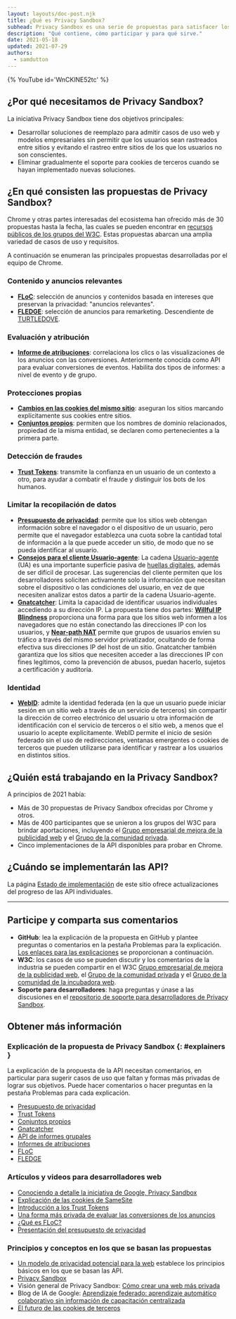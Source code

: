 ```yaml
---
layout: layouts/doc-post.njk
title: ¿Qué es Privacy Sandbox?
subhead: Privacy Sandbox es una serie de propuestas para satisfacer los casos de uso de sitios cruzados sin cookies de terceros u otros mecanismos de seguimiento.
description: "Qué contiene, cómo participar y para qué sirve."
date: 2021-05-18
updated: 2021-07-29
authors:
  - samdutton
---
```


{% YouTube id='WnCKlNE52tc' %}

## ¿Por qué necesitamos de Privacy Sandbox?

La iniciativa Privacy Sandbox tiene dos objetivos principales:

- Desarrollar soluciones de reemplazo para admitir casos de uso web y modelos empresariales sin permitir que los usuarios sean rastreados entre sitios y evitando el rastreo entre sitios de los que los usuarios no son conscientes.
- Eliminar gradualmente el soporte para cookies de terceros cuando se hayan implementado nuevas soluciones.

## ¿En qué consisten las propuestas de Privacy Sandbox?

Chrome y otras partes interesadas del ecosistema han ofrecido más de 30 propuestas hasta la fecha, las cuales se pueden encontrar en <a href="https://github.com/w3c/web-advertising#ideas-and-proposals-links-outside-this-repo" data-md-type=" link ">recursos públicos de los grupos del W3C</a>. Estas propuestas abarcan una amplia variedad de casos de uso y requisitos.

A continuación se enumeran las principales propuestas desarrolladas por el equipo de Chrome.

### Contenido y anuncios relevantes

- [**FLoC**](/docs/privacy-sandbox/floc): selección de anuncios y contenidos basada en intereses que preservan la privacidad: "anuncios relevantes".
- [**FLEDGE**](/docs/privacy-sandbox/fledge): selección de anuncios para remarketing. Descendiente de [TURTLEDOVE](https://github.com/WICG/turtledove).

### Evaluación y atribución

- [**Informe de atribuciones**](/docs/privacy-sandbox/attribution-reporting): correlaciona los clics o las visualizaciones de los anuncios con las conversiones. Anteriormente conocida como API para evaluar conversiones de eventos. Habilita dos tipos de informes: a nivel de evento y de grupo.

### Protecciones propias

- [**Cambios en las cookies del mismo sitio**](https://web.dev/samesite-cookies-explained/): aseguran los sitios marcando explícitamente sus cookies entre sitios.
- [**Conjuntos propios**](/docs/privacy-sandbox/first-party-sets): permiten que los nombres de dominio relacionados, propiedad de la misma entidad, se declaren como pertenecientes a la primera parte.

### Detección de fraudes

- [**Trust Tokens**](/docs/privacy-sandbox/trust-tokens): transmite la confianza en un usuario de un contexto a otro, para ayudar a combatir el fraude y distinguir los bots de los humanos.

### Limitar la recopilación de datos

- [**Presupuesto de privacidad**](https://www.youtube.com/watch?v=0STgfjSA6T8): permite que los sitios web obtengan información sobre el navegador o el dispositivo de un usuario, pero permite que el navegador establezca una cuota sobre la cantidad total de información a la que puede acceder un sitio, de modo que no se pueda identificar al usuario.
- [**Consejos para el cliente Usuario-agente**](https://web.dev/user-agent-client-hints/): La cadena [Usuario-agente](https://developer.mozilla.org/en-US/docs/Web/HTTP/Headers/User-Agent) (UA) es una importante superficie pasiva de [huellas digitales](https://w3c.github.io/fingerprinting-guidance/#passive), además de ser difícil de procesar. Las sugerencias del cliente permiten que los desarrolladores soliciten activamente solo la información que necesitan sobre el dispositivo o las condiciones del usuario, en vez de que necesiten analizar estos datos a partir de la cadena Usuario-agente.
- [**Gnatcatcher**](https://github.com/bslassey/ip-blindness): Limita la capacidad de identificar usuarios individuales accediendo a su dirección IP. La propuesta tiene dos partes: [<strong data-md="">Willful IP Blindness</strong>](https://github.com/bslassey/ip-blindness/blob/master/willful_ip_blindness.md) proporciona una forma para que los sitios web informen a los navegadores que no están conectando las direcciones IP con los usuarios, y <a href="https://github.com/bslassey/ip-blindness/blob/master/near_path_nat.md" data-md-type=" link "><strong data-md-type=" double_emphasis ">Near-path NAT</strong></a> permite que grupos de usuarios envíen su tráfico a través del mismo servidor privatizador, ocultando de forma efectiva sus direcciones IP del host de un sitio. Gnatcatcher también garantiza que los sitios que necesiten acceder a las direcciones IP con fines legítimos, como la prevención de abusos, puedan hacerlo, sujetos a certificación y auditoría.

### Identidad

- [**WebID**](https://github.com/WICG/WebID): admite la identidad federada (en la que un usuario puede iniciar sesión en un sitio web a través de un servicio de terceros) sin compartir la dirección de correo electrónico del usuario u otra información de identificación con el servicio de terceros o el sitio web, a menos que el usuario lo acepte explícitamente. WebID permite el inicio de sesión federado sin el uso de redirecciones, ventanas emergentes o cookies de terceros que pueden utilizarse para identificar y rastrear a los usuarios en distintos sitios.

## ¿Quién está trabajando en la Privacy Sandbox?

A principios de 2021 había:

- Más de 30 propuestas de Privacy Sandbox ofrecidas por Chrome y otros.
- Más de 400 participantes que se unieron a los grupos del W3C para brindar aportaciones, incluyendo el [Grupo empresarial de mejora de la publicidad web](https://www.w3.org/community/web-adv/participants) y el [Grupo de la comunidad privada](https://www.w3.org/community/privacycg/participants).
- Cinco implementaciones de la API disponibles para probar en Chrome.

## ¿Cuándo se implementarán las API?

La página [Estado de implementación](/docs/privacy-sandbox/status/) de este sitio ofrece actualizaciones del progreso de las API individuales.

---

## Participe y comparta sus comentarios

- **GitHub**: lea la explicación de la propuesta en GitHub y plantee preguntas o comentarios en la pestaña Problemas para la explicación. <br>[Los enlaces para las explicaciones](#explainers) se proporcionan a continuación.
- **W3C**: los casos de uso se pueden discutir y los comentarios de la industria se pueden compartir en el W3C <a href="https://www.w3.org/community/web-adv/" data-md-type=" link ">Grupo empresarial de mejora de la publicidad web</a>, el [Grupo de la comunidad privada](https://www.w3.org/community/privacycg/participants) y el [Grupo de la comunidad de la incubadora web](https://github.com/WICG).
- **Soporte para desarrolladores**: haga preguntas y únase a las discusiones en el <a href="https://github.com/GoogleChromeLabs/privacy-sandbox-dev-support">repositorio de soporte para desarrolladores de Privacy Sandbox</a>.

## Obtener más información

### Explicación de la propuesta de Privacy Sandbox {: #explainers }

La explicación de la propuesta de la API necesitan comentarios, en particular para sugerir casos de uso que faltan y formas más privadas de lograr sus objetivos. Puede hacer comentarios o hacer preguntas en la pestaña Problemas para cada explicación.

- [Presupuesto de privacidad](https://github.com/bslassey/privacy-budget)
- [Trust Tokens](https://github.com/dvorak42/trust-token-api)
- [Conjuntos propios](https://github.com/privacycg/first-party-sets)
- [Gnatcatcher](https://github.com/bslassey/ip-blindness)
- [API de informes grupales](https://github.com/csharrison/aggregate-reporting-api)
- [Informes de atribuciones](https://github.com/csharrison/conversion-measurement-api)
- [FLoC](https://github.com/jkarlin/floc)
- [FLEDGE](https://github.com/michaelkleber/turtledove)

### Artículos y videos para desarrolladores web

- [Conociendo a detalle la iniciativa de Google, Privacy Sandbox](https://web.dev/digging-into-the-privacy-sandbox)
- [Explicación de las cookies de SameSite](https://web.dev/samesite-cookies-explained/)
- [Introducción a los Trust Tokens](https://web.dev/trust-tokens)
- [Una forma más privada de evaluar las conversiones de los anuncios](https://web.dev/conversion-measurement/)
- [¿Qué es FLoC?](https://web.dev/floc/)
- [Presentación del presupuesto de privacidad](https://www.youtube.com/watch?v=0STgfjSA6T8)

### Principios y conceptos en los que se basan las propuestas

- [Un modelo de privacidad potencial para la web](https://github.com/michaelkleber/privacy-model) establece los principios básicos en los que se basan las API.
- [Privacy Sandbox](https://www.chromium.org/Home/chromium-privacy/privacy-sandbox)
- Visión general de Privacy Sandbox: [Cómo crear una web más privada](https://www.blog.google/products/chrome/building-a-more-private-web/)
- Blog de IA de Google: [Aprendizaje federado: aprendizaje automático colaborativo sin información de capacitación centralizada](https://ai.googleblog.com/2017/04/federated-learning-collaborative.html)
- [El futuro de las cookies de terceros](https://blog.chromium.org/2019/10/developers-get-ready-for-new.html)
